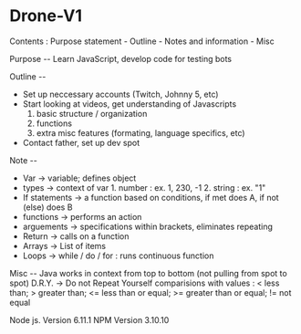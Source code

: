 # Drone-V1

Contents : Purpose statement - Outline - Notes and information - Misc


Purpose -- Learn JavaScript, develop code for testing bots

Outline -- 
* Set up neccessary accounts (Twitch, Johnny 5, etc)
* Start looking at videos, get understanding of Javascripts
  1. basic structure / organization
  2. functions
  3. extra misc features (formating, language specifics, etc)
* Contact father, set up dev spot

Note -- 
* Var -> variable; defines object
* types -> context of var
          1. number : ex. 1, 230, -1
          2. string : ex. "1" 
* If statements -> a function based on conditions, if met does A, if not (else) does B
* functions -> performs an action
* arguements -> specifications within brackets, eliminates repeating
* Return -> calls on a function
* Arrays -> List of items
* Loops -> while / do / for : runs continuous function

Misc --
Java works in context from top to bottom (not pulling from spot to spot)
D.R.Y. -> Do not Repeat Yourself
comparisions with values : < less than; > greater than; <= less than or equal; >= greater than or equal; != not equal

Node js. Version 6.11.1
NPM Version 3.10.10
